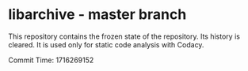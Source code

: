 # libarchive - master branch

This repository contains the frozen state of the repository.
Its history is cleared. It is used only for static code
analysis with Codacy.

Commit Time: 1716269152